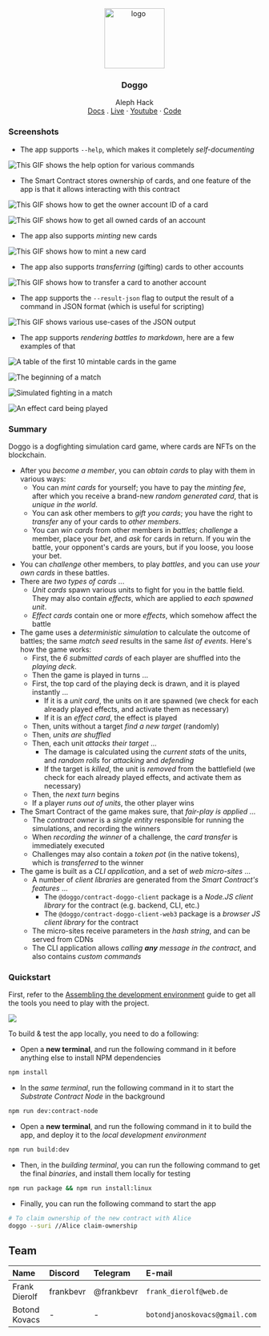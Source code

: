 <div align="center">
<img src="https://i.ibb.co/F6NMTSd/DALL-E-2024-01-11-17-03-47-A-playful-and-engaging-logo-for-a-simulation-game-application-named-Dogo.png" alt="logo" width="120" height="120" />
</div>

<h3 align="center">Doggo</h3>
  <p align="center">
  Aleph Hack
        <br />
    <a href="">Docs</a>
    .
    <a href="">Live</a>
    ·
    <a href="">Youtube</a>
    ·
    <a href="https://github.com/bokovhu/doggo">Code</a>
  </p>
</div>

### Screenshots

* The app supports `--help`, which makes it completely _self-documenting_

![This GIF shows the help option for various commands](cmd-help.gif)

* The Smart Contract stores ownership of cards, and one feature of the app is that it allows interacting with this contract

![This GIF shows how to get the owner account ID of a card](cmd-get-card-owner.gif)

![This GIF shows how to get all owned cards of an account](cmd-get-cards-of-owner.gif)

* The app also supports _minting_ new cards

![This GIF shows how to mint a new card](cmd-mint.gif)

* The app also supports _transferring_ (gifting) cards to other accounts

![This GIF shows how to transfer a card to another account](cmd-transfer-card.gif)

* The app supports the `--result-json` flag to output the result of a command in JSON format (which is useful for scripting)

![This GIF shows various use-cases of the JSON output](cmd-json.gif)

* The app supports _rendering battles to markdown_, here are a few examples of that

![A table of the first 10 mintable cards in the game](nice-first-10-cards.png)

![The beginning of a match](nice-match-begin.png)

![Simulated fighting in a match](nice-match-attack-gameplay.png)

![An effect card being played](nice-match-effect-card.png)

### Summary

Doggo is a dogfighting simulation card game, where cards are NFTs on the blockchain.

* After you _become a member_, you can _obtain cards_ to play with them in various ways:
    * You can _mint cards_ for yourself; you have to pay the _minting fee_, after which you receive a brand-new _random generated card_, that is _unique in the world_.
    * You can ask other members to _gift you cards_; you have the right to _transfer_ any of your cards to _other members_.
    * You can _win cards_ from other members in _battles_; _challenge_ a member, place your _bet_, and _ask_ for cards in return. If you win the battle, your opponent's cards are yours, but if you loose, you loose your bet.
* You can _challenge_ other members, to play _battles_, and you can use _your own cards_ in these battles.
* There are _two types of cards_ ...
    * _Unit cards_ spawn various units to fight for you in the battle field. They may also contain _effects_, which are applied to _each spawned unit_.
    * _Effect cards_ contain one or more _effects_, which somehow affect the battle
* The game uses a _deterministic simulation_ to calculate the outcome of battles; the same _match seed_ results in the same _list of events_. Here's how the game works:
    * First, the _6 submitted cards_ of each player are shuffled into the _playing deck_.
    * Then the game is played in turns ...
    * First, the top card of the playing deck is drawn, and it is played instantly ...
        * If it is a _unit card_, the units on it are spawned (we check for each already played effects, and activate them as necessary)
        * If it is an _effect card_, the effect is played
    * Then, units without a target _find a new target_ (randomly)
    * Then, _units are shuffled_
    * Then, each unit _attacks their target_ ...
        * The damage is calculated using the _current stats_ of the units, and _random rolls_ for _attacking_ and _defending_
        * If the target is _killed_, the unit is _removed_ from the battlefield (we check for each already played effects, and activate them as necessary)
    * Then, the _next turn_ begins
    * If a player _runs out of units_, the other player wins
* The Smart Contract of the game makes sure, that _fair-play is applied_ ...
    * The _contract owner_ is a _single entity_ responsible for running the simulations, and recording the winners
    * When _recording the winner_ of a challenge, the _card transfer_ is immediately executed
    * Challenges may also contain a _token pot_ (in the native tokens), which is _transferred_ to the winner
* The game is built as a _CLI application_, and a set of _web micro-sites_ ...
    * A number of _client libraries_ are generated from the _Smart Contract's features_ ...
        * The `@doggo/contract-doggo-client` package is a _Node.JS client library_ for the contract (e.g. backend, CLI, etc.)
        * The `@doggo/contract-doggo-client-web3` package is a _browser JS client library_ for the contract
    * The micro-sites receive parameters in the _hash string_, and can be served from CDNs
    * The CLI application allows _calling **any** message in the contract_, and also contains _custom commands_

### Quickstart

First, refer to the [Assembling the development environment](./packages/docs/02-Main/01-DevEnv.md) guide to get all the tools you need to play with the project.

![](./quickstart.gif)

To build & test the app locally, you need to do a following:

* Open a **new terminal**, and run the following command in it before anything else to install NPM dependencies

```bash
npm install
```

* In the _same terminal_, run the following command in it to start the _Substrate Contract Node_ in the background

```bash
npm run dev:contract-node
```

* Open a **new terminal**, and run the following command in it to build the app, and deploy it to the _local development environment_

```bash
npm run build:dev
```

* Then, in the _building terminal_, you can run the following command to get the final _binaries_, and install them locally for testing

```bash
npm run package && npm run install:linux
```

* Finally, you can run the following command to start the app

```bash
# To claim ownership of the new contract with Alice
doggo --suri //Alice claim-ownership
```

## Team

| Name          | Discord   | Telegram   | E-mail                        |
| :------------ | :-------- | :--------- | :---------------------------- |
| Frank Dierolf | frankbevr | @frankbevr | `frank_dierolf@web.de`        |
| Botond Kovacs | -         | -          | `botondjanoskovacs@gmail.com` |
